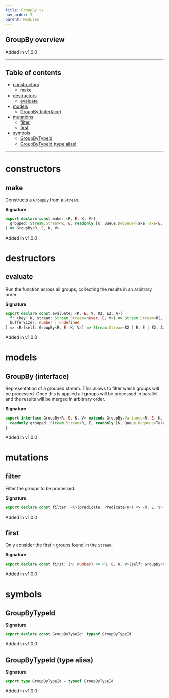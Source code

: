 ```yaml
---
title: GroupBy.ts
nav_order: 9
parent: Modules
---
```


## GroupBy overview

Added in v1.0.0

---

<h2 class="text-delta">Table of contents</h2>

- [constructors](#constructors)
  - [make](#make)
- [destructors](#destructors)
  - [evaluate](#evaluate)
- [models](#models)
  - [GroupBy (interface)](#groupby-interface)
- [mutations](#mutations)
  - [filter](#filter)
  - [first](#first)
- [symbols](#symbols)
  - [GroupByTypeId](#groupbytypeid)
  - [GroupByTypeId (type alias)](#groupbytypeid-type-alias)

---

# constructors

## make

Constructs a `GroupBy` from a `Stream`.

**Signature**

```ts
export declare const make: <R, E, K, V>(
  grouped: Stream.Stream<R, E, readonly [K, Queue.Dequeue<Take.Take<E, V>>]>
) => GroupBy<R, E, K, V>
```

Added in v1.0.0

# destructors

## evaluate

Run the function across all groups, collecting the results in an
arbitrary order.

**Signature**

```ts
export declare const evaluate: <K, E, V, R2, E2, A>(
  f: (key: K, stream: Stream.Stream<never, E, V>) => Stream.Stream<R2, E2, A>,
  bufferSize?: number | undefined
) => <R>(self: GroupBy<R, E, K, V>) => Stream.Stream<R2 | R, E | E2, A>
```

Added in v1.0.0

# models

## GroupBy (interface)

Representation of a grouped stream. This allows to filter which groups will
be processed. Once this is applied all groups will be processed in parallel
and the results will be merged in arbitrary order.

**Signature**

```ts
export interface GroupBy<R, E, K, V> extends GroupBy.Variance<R, E, K, V> {
  readonly grouped: Stream.Stream<R, E, readonly [K, Queue.Dequeue<Take.Take<E, V>>]>
}
```

Added in v1.0.0

# mutations

## filter

Filter the groups to be processed.

**Signature**

```ts
export declare const filter: <K>(predicate: Predicate<K>) => <R, E, V>(self: GroupBy<R, E, K, V>) => GroupBy<R, E, K, V>
```

Added in v1.0.0

## first

Only consider the first `n` groups found in the `Stream`.

**Signature**

```ts
export declare const first: (n: number) => <R, E, K, V>(self: GroupBy<R, E, K, V>) => GroupBy<R, E, K, V>
```

Added in v1.0.0

# symbols

## GroupByTypeId

**Signature**

```ts
export declare const GroupByTypeId: typeof GroupByTypeId
```

Added in v1.0.0

## GroupByTypeId (type alias)

**Signature**

```ts
export type GroupByTypeId = typeof GroupByTypeId
```

Added in v1.0.0
